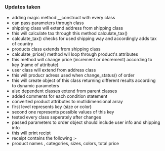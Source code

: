 

### Updates taken

- adding magic method __construct with every class
- can pass parameters through class 
- shipping class will extend address from shipping class 
- this will calculate tax through this method calculate_tax()
- calculate_tax() checks for used shipping way and accordingly adds tax of country
- products class extends from shipping class
- calculate_price() method wil loop through product's attributes
- this method will change price (increment or decrement) according to key (name of attribute)
- user class will extend from address class
- this will producr adress used when change_status() of order 
- this will create object of this class returning different results according to dynamic parameters
- also dependent classes extend from parent classes
- added comments for each condition statement
- converted product attributes to mutlidimensional array 
- first level represents key (size or color)
- second one represents possible values of this key 
- tested every class seperately after changes
- passed parameters to order object should include user info and shipping info
- this will print recipt
- receipt contains the following :- 
- product names , categories, sizes, colors, total price 

















